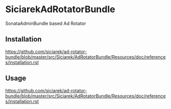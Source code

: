 SiciarekAdRotatorBundle
=======================

SonataAdminBundle based Ad Rotator


Installation
------------

https://github.com/siciarek/ad-rotator-bundle/blob/master/src/Siciarek/AdRotatorBundle/Resources/doc/references/installation.rst


Usage
-----

https://github.com/siciarek/ad-rotator-bundle/blob/master/src/Siciarek/AdRotatorBundle/Resources/doc/references/installation.rst

